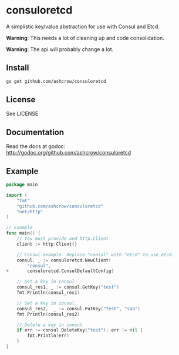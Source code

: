# consuloretcd

A simplistic key/value abstraction for use with Consul and Etcd.

**Warning**: This needs a lot of cleaning up and code consolidation.

**Warning**: The api will probably change a lot.

## Install

```bash
go get github.com/ashcrow/consuloretcd
```

## License
See LICENSE

## Documentation
Read the docs at godoc: http://godoc.org/github.com/ashcrow/consuloretcd

## Example
```go
package main

import (
	"fmt"
	"github.com/ashcrow/consuloretcd"
	"net/http"
)

// Example
func main() {
    // You must provide and http.Client
	client := http.Client{}

    // Consul example. Replace "consul" with "etcd" to use etcd.
    consul, _ := consuloretcd.NewClient(
        "consul",
+		consuloretcd.ConsulDefaultConfig)

    // Get a key in consul
	consul_res1, _ := consul.GetKey("test")
	fmt.Println(consul_res1)

    // Set a key in consul
	consul_res2,  _ := consul.PutKey("test", "saa")
	fmt.Println(consul_res2)

    // Delete a key in consul
    if err := consul.DeleteKey("test"); err != nil {
	    fmt.Println(err)
    }
}

